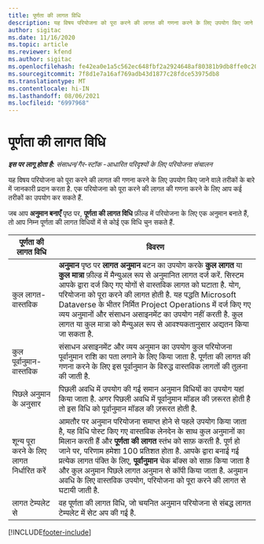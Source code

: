 ```yaml
---
title: पूर्णता की लागत विधि
description: यह विषय परियोजना को पूरा करने की लागत की गणना करने के लिए उपयोग किए जाने वाले तरीकों के बारे में जानकारी प्रदान करता है.
author: sigitac
ms.date: 11/16/2020
ms.topic: article
ms.reviewer: kfend
ms.author: sigitac
ms.openlocfilehash: fe42ea0e1a5c562ec648fbf2a2924648af80381b9db8ffe0c209cb5247bb2ba2
ms.sourcegitcommit: 7f8d1e7a16af769adb43d1877c28fdce53975db8
ms.translationtype: MT
ms.contentlocale: hi-IN
ms.lasthandoff: 08/06/2021
ms.locfileid: "6997968"
---
```

# <a name="cost-to-complete-methods"></a>पूर्णता की लागत विधि

_**इस पर लागू होता है:** संसाधन/गैर-स्टॉक -आधारित परिदृश्यों के लिए परियोजना संचालन_

यह विषय परियोजना को पूरा करने की लागत की गणना करने के लिए उपयोग किए जाने वाले तरीकों के बारे में जानकारी प्रदान करता है. एक परियोजना को पूरा करने की लागत की गणना करने के लिए आप कई तरीकों का उपयोग कर सकते हैं. 

जब आप **अनुमान बनाएँ** पृष्ठ पर, **पूर्णता की लागत विधि** फ़ील्ड में परियोजना के लिए एक अनुमान बनाते हैं, तो आप निम्न पूर्णता की लागत विधियों में से कोई एक विधि चुन सकते हैं.

| पूर्णता की लागत विधि    | विवरण                                                                                                                                                                                                                                                                                                                                                                                                                                                                                        |
|------------------------------|----------------------------------------------------------------------------------------------------------------------------------------------------------------------------------------------------------------------------------------------------------------------------------------------------------------------------------------------------------------------------------------------------------------------------------------------------------------------------------------------------|
| कुल लागत-वास्तविक            | **अनुमान** पृष्ठ पर **लागत अनुमान** बटन का उपयोग करके **कुल लागत** या **कुल मात्रा** फ़ील्ड में मैन्युअल रूप से अनुमानित लागत दर्ज करें. सिस्टम आपके द्वारा दर्ज किए गए योगों से वास्तविक लागत को घटाता है. योग, परियोजना को पूरा करने की लागत होती है. यह पद्धति Microsoft Dataverse के भीतर निर्मित Project Operations में दर्ज किए गए व्यय अनुमानों और संसाधन असाइनमेंट का उपयोग नहीं करती है. कुल लागत या कुल मात्रा को मैन्युअल रूप से आवश्यकतानुसार अद्यतन किया जा सकता है.  |
| कुल पूर्वानुमान-वास्तविक        | संसाधन असाइनमेंट और व्यय अनुमान का उपयोग कुल परियोजना पूर्वानुमान राशि का पता लगाने के लिए किया जाता है. पूर्णता की लागत की गणना करने के लिए इस पूर्वानुमान के विरुद्ध वास्तविक लागतों की तुलना की जाती है.                                                                                                                                                                                                                                                                          |
| पिछले अनुमान के अनुसार         | पिछली अवधि में उपयोग की गई समान अनुमान विधियों का उपयोग यहां किया जाता है. अगर पिछली अवधि में पूर्वानुमान मॉडल की ज़रूरत होती है तो इस विधि को पूर्वानुमान मॉडल की ज़रूरत होती है.                                                                                                                                                                                                                                                                                                                           |
| शून्य पूरा करने के लिए लागत निर्धारित करें | आमतौर पर अनुमान परियोजना समाप्त होने से पहले उपयोग किया जाता है, यह विधि पोस्ट किए गए वास्तविक लेनदेन के साथ कुल अनुमानों का मिलान करती हैं और **पूर्णता की लागत** स्तंभ को साफ़ करती है. पूर्ण हो जाने पर, परिणाम हमेशा 100 प्रतिशत होता है. आपके द्वारा बनाई गई प्रत्येक लागत पंक्ति के लिए, **पूर्वानुमान** चेक बॉक्स को साफ़ किया जाता है और कुल अनुमान पिछले लागत अनुमान से कॉपी किया जाता है. अनुमान अवधि के लिए वास्तविक उपयोग, परियोजना को पूरा करने की लागत से घटायी जाती है.              |
| लागत टेम्पलेट से           | वह पूर्णता की लागत विधि, जो चयनित अनुमान परियोजना से संबद्ध लागत टेम्पलेट में सेट अप की गई है.                                                                                                                                                                                                                                                                                                                                                                          |


[!INCLUDE[footer-include](../includes/footer-banner.md)]